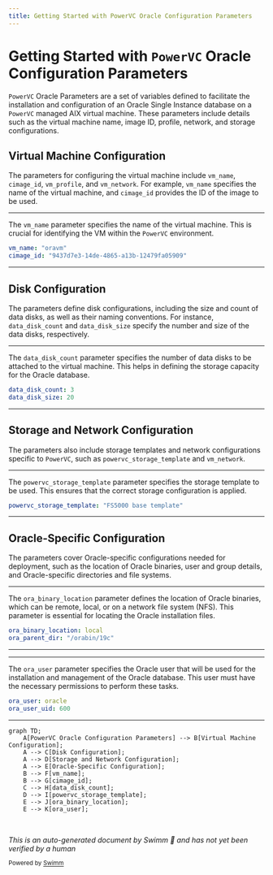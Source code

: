 ```yaml
---
title: Getting Started with PowerVC Oracle Configuration Parameters
---
```

# Getting Started with <SwmToken path="vars/powervc_oracle_params.yml" pos="2:28:28" line-data="# This file is defining Oracle Variables needed for oracle single instance installation on PowerVC AIX VM">`PowerVC`</SwmToken> Oracle Configuration Parameters

<SwmToken path="vars/powervc_oracle_params.yml" pos="2:28:28" line-data="# This file is defining Oracle Variables needed for oracle single instance installation on PowerVC AIX VM">`PowerVC`</SwmToken> Oracle Parameters are a set of variables defined to facilitate the installation and configuration of an Oracle Single Instance database on a <SwmToken path="vars/powervc_oracle_params.yml" pos="2:28:28" line-data="# This file is defining Oracle Variables needed for oracle single instance installation on PowerVC AIX VM">`PowerVC`</SwmToken> managed AIX virtual machine. These parameters include details such as the virtual machine name, image ID, profile, network, and storage configurations.

## Virtual Machine Configuration

The parameters for configuring the virtual machine include <SwmToken path="vars/powervc_oracle_params.yml" pos="5:0:0" line-data="vm_name: &quot;oravm&quot;">`vm_name`</SwmToken>, <SwmToken path="vars/powervc_oracle_params.yml" pos="6:0:0" line-data="cimage_id: &quot;9437d7e3-14de-4865-a13b-12479fa05909&quot;">`cimage_id`</SwmToken>, <SwmToken path="vars/powervc_oracle_params.yml" pos="7:0:0" line-data="vm_profile: &quot;medium&quot;">`vm_profile`</SwmToken>, and <SwmToken path="vars/powervc_oracle_params.yml" pos="8:0:0" line-data="vm_network: &quot;Network129&quot;">`vm_network`</SwmToken>. For example, <SwmToken path="vars/powervc_oracle_params.yml" pos="5:0:0" line-data="vm_name: &quot;oravm&quot;">`vm_name`</SwmToken> specifies the name of the virtual machine, and <SwmToken path="vars/powervc_oracle_params.yml" pos="6:0:0" line-data="cimage_id: &quot;9437d7e3-14de-4865-a13b-12479fa05909&quot;">`cimage_id`</SwmToken> provides the ID of the image to be used.

<SwmSnippet path="/vars/powervc_oracle_params.yml" line="5">

---

The <SwmToken path="vars/powervc_oracle_params.yml" pos="5:0:0" line-data="vm_name: &quot;oravm&quot;">`vm_name`</SwmToken> parameter specifies the name of the virtual machine. This is crucial for identifying the VM within the <SwmToken path="vars/powervc_oracle_params.yml" pos="2:28:28" line-data="# This file is defining Oracle Variables needed for oracle single instance installation on PowerVC AIX VM">`PowerVC`</SwmToken> environment.

```yaml
vm_name: "oravm"
cimage_id: "9437d7e3-14de-4865-a13b-12479fa05909"
```

---

</SwmSnippet>

## Disk Configuration

The parameters define disk configurations, including the size and count of data disks, as well as their naming conventions. For instance, <SwmToken path="vars/powervc_oracle_params.yml" pos="10:0:0" line-data="data_disk_count: 3 ">`data_disk_count`</SwmToken> and <SwmToken path="vars/powervc_oracle_params.yml" pos="11:0:0" line-data="data_disk_size: 20">`data_disk_size`</SwmToken> specify the number and size of the data disks, respectively.

<SwmSnippet path="/vars/powervc_oracle_params.yml" line="10">

---

The <SwmToken path="vars/powervc_oracle_params.yml" pos="10:0:0" line-data="data_disk_count: 3 ">`data_disk_count`</SwmToken> parameter specifies the number of data disks to be attached to the virtual machine. This helps in defining the storage capacity for the Oracle database.

```yaml
data_disk_count: 3 
data_disk_size: 20
```

---

</SwmSnippet>

## Storage and Network Configuration

The parameters also include storage templates and network configurations specific to <SwmToken path="vars/powervc_oracle_params.yml" pos="2:28:28" line-data="# This file is defining Oracle Variables needed for oracle single instance installation on PowerVC AIX VM">`PowerVC`</SwmToken>, such as <SwmToken path="vars/powervc_oracle_params.yml" pos="14:0:0" line-data="powervc_storage_template: &quot;FS5000 base template&quot;">`powervc_storage_template`</SwmToken> and <SwmToken path="vars/powervc_oracle_params.yml" pos="8:0:0" line-data="vm_network: &quot;Network129&quot;">`vm_network`</SwmToken>.

<SwmSnippet path="/vars/powervc_oracle_params.yml" line="14">

---

The <SwmToken path="vars/powervc_oracle_params.yml" pos="14:0:0" line-data="powervc_storage_template: &quot;FS5000 base template&quot;">`powervc_storage_template`</SwmToken> parameter specifies the storage template to be used. This ensures that the correct storage configuration is applied.

```yaml
powervc_storage_template: "FS5000 base template"

```

---

</SwmSnippet>

## Oracle-Specific Configuration

The parameters cover Oracle-specific configurations needed for deployment, such as the location of Oracle binaries, user and group details, and Oracle-specific directories and file systems.

<SwmSnippet path="/vars/powervc_oracle_params.yml" line="25">

---

The <SwmToken path="vars/powervc_oracle_params.yml" pos="25:0:0" line-data="ora_binary_location: local ">`ora_binary_location`</SwmToken> parameter defines the location of Oracle binaries, which can be remote, local, or on a network file system (NFS). This parameter is essential for locating the Oracle installation files.

```yaml
ora_binary_location: local 
ora_parent_dir: "/orabin/19c"
```

---

</SwmSnippet>

<SwmSnippet path="/vars/powervc_oracle_params.yml" line="61">

---

The <SwmToken path="vars/powervc_oracle_params.yml" pos="61:0:0" line-data="ora_user: oracle">`ora_user`</SwmToken> parameter specifies the Oracle user that will be used for the installation and management of the Oracle database. This user must have the necessary permissions to perform these tasks.

```yaml
ora_user: oracle
ora_user_uid: 600 
```

---

</SwmSnippet>

```mermaid
graph TD;
    A[PowerVC Oracle Configuration Parameters] --> B[Virtual Machine Configuration];
    A --> C[Disk Configuration];
    A --> D[Storage and Network Configuration];
    A --> E[Oracle-Specific Configuration];
    B --> F[vm_name];
    B --> G[cimage_id];
    C --> H[data_disk_count];
    D --> I[powervc_storage_template];
    E --> J[ora_binary_location];
    E --> K[ora_user];
```

&nbsp;

*This is an auto-generated document by Swimm 🌊 and has not yet been verified by a human*

<SwmMeta version="3.0.0" repo-id="Z2l0aHViJTNBJTNBYW5zaWJsZS1wb3dlci1haXgtb3JhY2xlJTNBJTNBU3dpbW0tRGVtbw==" repo-name="ansible-power-aix-oracle"><sup>Powered by [Swimm](/)</sup></SwmMeta>

